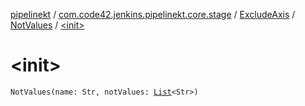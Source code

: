 [pipelinekt](../../../index.md) / [com.code42.jenkins.pipelinekt.core.stage](../../index.md) / [ExcludeAxis](../index.md) / [NotValues](index.md) / [&lt;init&gt;](./-init-.md)

# &lt;init&gt;

`NotValues(name: Str, notValues: `[`List`](https://kotlinlang.org/api/latest/jvm/stdlib/kotlin.collections/-list/index.html)`<Str>)`